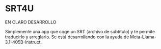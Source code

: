 # SRT4U
EN CLARO DESARROLLO

Simplemente una app que coge un SRT (archivo de subtítulo) y te permite traducirlo y arreglarlo.
Se está desarrollando con la ayuda de Meta-Llama-3.1-405B-Instruct.